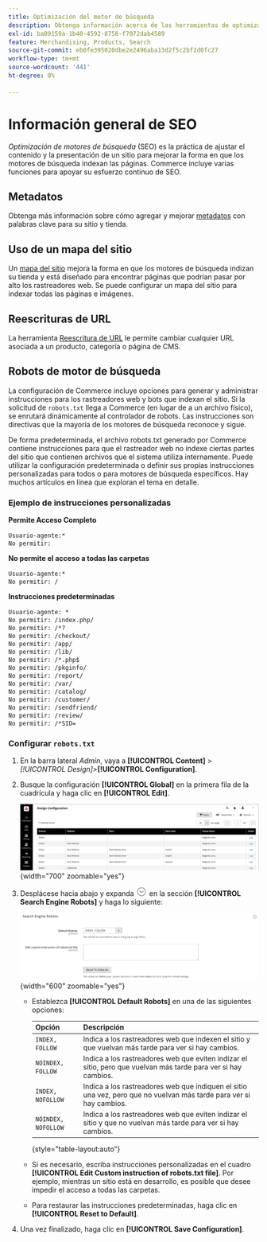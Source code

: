 ```yaml
---
title: Optimización del motor de búsqueda
description: Obtenga información acerca de las herramientas de optimización de los motores de búsqueda (SEO) para sitios de Commerce y las prácticas recomendadas para una SEO óptima.
exl-id: ba09159a-1b40-4592-8758-f7072dab4589
feature: Merchandising, Products, Search
source-git-commit: eb0fe395020dbe2e2496aba13d2f5c2bf2d0fc27
workflow-type: tm+mt
source-wordcount: '441'
ht-degree: 0%

---
```


# Información general de SEO

_Optimización de motores de búsqueda_ (SEO) es la práctica de ajustar el contenido y la presentación de un sitio para mejorar la forma en que los motores de búsqueda indexan las páginas. Commerce incluye varias funciones para apoyar su esfuerzo continuo de SEO.

## Metadatos

Obtenga más información sobre cómo agregar y mejorar [metadatos](meta-data.md) con palabras clave para su sitio y tienda.

## Uso de un mapa del sitio

Un [mapa del sitio](sitemap-xml.md) mejora la forma en que los motores de búsqueda indizan su tienda y está diseñado para encontrar páginas que podrían pasar por alto los rastreadores web. Se puede configurar un mapa del sitio para indexar todas las páginas e imágenes.

## Reescrituras de URL

La herramienta [Reescritura de URL](url-rewrite.md) le permite cambiar cualquier URL asociada a un producto, categoría o página de CMS.

## Robots de motor de búsqueda

La configuración de Commerce incluye opciones para generar y administrar instrucciones para los rastreadores web y bots que indexan el sitio. Si la solicitud de `robots.txt` llega a Commerce (en lugar de a un archivo físico), se enrutará dinámicamente al controlador de robots. Las instrucciones son directivas que la mayoría de los motores de búsqueda reconoce y sigue.

De forma predeterminada, el archivo robots.txt generado por Commerce contiene instrucciones para que el rastreador web no indexe ciertas partes del sitio que contienen archivos que el sistema utiliza internamente. Puede utilizar la configuración predeterminada o definir sus propias instrucciones personalizadas para todos o para motores de búsqueda específicos. Hay muchos artículos en línea que exploran el tema en detalle.

### Ejemplo de instrucciones personalizadas

**Permite Acceso Completo**

    Usuario-agente:*
    No permitir:

**No permite el acceso a todas las carpetas**

    Usuario-agente:*
    No permitir: /

**Instrucciones predeterminadas**

    Usuario-agente: *
    No permitir: /index.php/
    No permitir: /*?
    No permitir: /checkout/
    No permitir: /app/
    No permitir: /lib/
    No permitir: /*.php$
    No permitir: /pkginfo/
    No permitir: /report/
    No permitir: /var/
    No permitir: /catalog/
    No permitir: /customer/
    No permitir: /sendfriend/
    No permitir: /review/
    No permitir: /*SID=

### Configurar `robots.txt`

1. En la barra lateral _Admin_, vaya a **[!UICONTROL Content]** > _[!UICONTROL Design]_>**[!UICONTROL Configuration]**.

1. Busque la configuración **[!UICONTROL Global]** en la primera fila de la cuadrícula y haga clic en **[!UICONTROL Edit]**.

   ![Configuración de diseño global](./assets/design-configuration-grid.png){width="700" zoomable="yes"}

1. Desplácese hacia abajo y expanda ![Selector de expansión](../assets/icon-display-expand.png) en la sección **[!UICONTROL Search Engine Robots]** y haga lo siguiente:

   ![Configuración de diseño: robots de motor de búsqueda](./assets/design-configuration-search-engine-robots.png){width="600" zoomable="yes"}

   - Establezca **[!UICONTROL Default Robots]** en una de las siguientes opciones:

     | Opción | Descripción |
     |------|------------|
     | `INDEX, FOLLOW` | Indica a los rastreadores web que indexen el sitio y que vuelvan más tarde para ver si hay cambios. |
     | `NOINDEX, FOLLOW` | Indica a los rastreadores web que eviten indizar el sitio, pero que vuelvan más tarde para ver si hay cambios. |
     | `INDEX, NOFOLLOW` | Indica a los rastreadores web que indiquen el sitio una vez, pero que no vuelvan más tarde para ver si hay cambios. |
     | `NOINDEX, NOFOLLOW` | Indica a los rastreadores web que eviten indizar el sitio y que no vuelvan más tarde para ver si hay cambios. |

     {style="table-layout:auto"}

   - Si es necesario, escriba instrucciones personalizadas en el cuadro **[!UICONTROL Edit Custom instruction of robots.txt file]**. Por ejemplo, mientras un sitio está en desarrollo, es posible que desee impedir el acceso a todas las carpetas.

   - Para restaurar las instrucciones predeterminadas, haga clic en **[!UICONTROL Reset to Default]**.

1. Una vez finalizado, haga clic en **[!UICONTROL Save Configuration]**.

